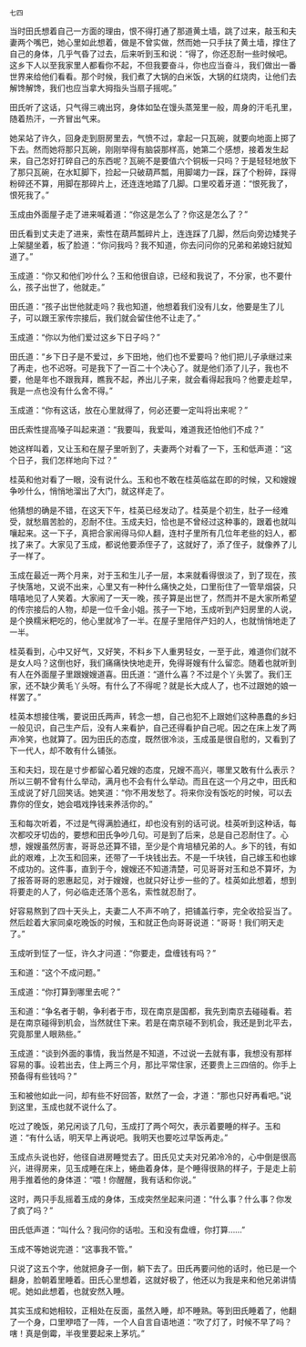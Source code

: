     七四 

   当时田氏想着自己一方面的理由，恨不得打通了那道黄土墙，跳了过来，敲玉和夫妻两个嘴巴，她心里如此想着，做是不曾实做，然而她一只手扶了黄土墙，撑住了自己的身体，几乎气昏了过去，后来听到玉和说：“得了，你还忍耐一些时候吧。这乡下人以至我家里人都看你不起，不但我要奋斗，你也应当奋斗，我们做出一番世界来给他们看看。那个时候，我们煮了大锅的白米饭，大锅的红烧肉，让他们去解馋解馋，我们也应当拿大拇指头当扇子摇呢。”

   田氏听了这话，只气得三魂出窍，身体如坠在馒头蒸笼里一般，周身的汗毛孔里，随着热汗，一齐冒出气来。

   她呆站了许久，回身走到厨房里去，气愤不过，拿起一只瓦碗，就要向地面上掷了下去。然而她将那只瓦碗，刚刚举得有脑袋那样高，她第二个感想，接着发生起来，自己怎好打碎自己的东西呢？瓦碗不是要值六个铜板一只吗？于是轻轻地放下了那只瓦碗，在水缸脚下，捡起一只破葫芦瓢，用脚竭力一踩，踩了个粉碎，踩得粉碎还不算，用脚在那碎片上，还连连地踏了几脚。口里咬着牙道：“恨死我了，恨死我了。”

   玉成由外面屋子走了进来喊着道：“你这是怎么了？你这是怎么了？”

   田氏看到丈夫走了进来，索性在葫芦瓢碎片上，连连踩了几脚，然后向旁边矮凳子上架腿坐着，板了脸道：“你问我吗？我不知道，你去问问你的兄弟和弟媳妇就知道了。”

   玉成道：“你又和他们吵什么？玉和他很自谅，已经和我说了，不分家，也不要什么，孩子出世了，他就走。”

   田氏道：“孩子出世他就走吗？我也知道，他想着我们没有儿女，他要是生了儿子，可以跟王家传宗接后，我们就会留住他不让走了。”

   玉成道：“你以为他们爱过这乡下日子吗？”

   田氏道：“乡下日子是不爱过，乡下田地，他们也不爱要吗？他们把儿子承继过来了再走，也不迟呀。可是我下了一百二十个决心了。就是他们添了儿子，我也不要，他是年也不跟我拜，瞧我不起，养出儿子来，就会看得起我吗？他要走趁早，我是一点也没有什么舍不得。”

   玉成道：“你有这话，放在心里就得了，何必还要一定叫将出来呢？”

   田氏索性提高嗓子叫起来道：“我要叫，我爱叫，难道我还怕他们不成？”

   她这样叫着，又让玉和在屋子里听到了，夫妻两个对看了一下，玉和低声道：“这个日子，我们怎样地向下过？”

   桂英和他对看了一眼，没有说什么。玉和也不敢在桂英临盆在即的时候，又和嫂嫂争吵什么，悄悄地溜出了大门，就这样走了。

   他猜想的确是不错，在这天下午，桂英已经发动了。桂英是个初生，肚子一经难受，就愁眉苦脸的，忍耐不住。玉成夫妇，恰也是不曾经过这种事的，跟着也就叫嚷起来。这一下子，真把合家闹得马仰人翻，连村子里所有几位年老些的妇人，都找了来了。大家见了玉成，都说他要添侄子了，这就好了，添了侄子，就像养了儿子一样了。

   玉成在最近一两个月来，对于玉和生儿子一层，本来就看得很淡了，到了现在，孩子快落地，又说不出来，心里又有一种什么痛快之处，口里衔住了一管旱烟袋，只嘻嘻地见了人笑着。大家闹了一天一晚，孩子算是出世了，然而并不是大家所希望的传宗接后的人物，却是一位千金小姐。孩子一下地，玉成听到产妇房里的人说，是个换糯米粑吃的，他心里就冷了一半。在屋子里陪伴产妇的人，也就悄悄地走了一半。

   桂英看到，心中又好气，又好笑，不料乡下人重男轻女，一至于此，难道你们就不是女人吗？这倒也好，我们痛痛快快地走开，免得哥嫂有什么留恋。随着也就听到有人在外面屋子里跟嫂嫂道喜。田氏道：“道什么喜？不过是个丫头罢了。我们王家，还不缺少黄毛丫头呀。有什么了不得呢？就是长大成人了，也不过跟她的娘一样罢了。”

   桂英本想接住嘴，要说田氏两声，转念一想，自己也犯不上跟她们这种愚蠢的乡妇一般见识，自己生产后，没有人来看护，自己还得看护自己呢。因之在床上发了两声冷笑，也就算了。因为田氏的态度，既然很冷淡，玉成虽是很自慰的，又看到了下一代人，却不敢有什么铺张。

   玉和夫妇，现在是寸步都留心着兄嫂的态度，兄嫂不高兴，哪里又敢有什么表示？所以三朝不曾有什么举动，满月也不会有什么举动。而且在这一个月之中，田氏和玉成说了好几回笑话。她笑道：“你不用发愁了。将来你没有饭吃的时候，可以去靠你的侄女，她会唱戏挣钱来养活你的。”

   玉和每次听着，不过是气得满脸通红，却也没有别的话可说。桂英听到这种话，每次都咬牙切齿的，要想和田氏争吵几句。可是到了后来，总是自己忍耐住了。心想，嫂嫂虽然厉害，哥哥总还算不错，至少是个肯培植兄弟的人。乡下的钱，有如此的艰难，上次玉和回来，还带了一千块钱出去。不是一千块钱，自己嫁玉和也嫁不成功的。这件事，直到于今，嫂嫂还不知道清楚，可见哥哥对玉和总不算坏，为了报答哥哥的恩惠起见，对于嫂嫂，也就只好让步一些的了。桂英如此想着，想到将要走的人了，何必临走还落个恶名，索性就忍耐了。

   好容易熬到了四十天头上，夫妻二人不声不响了，把铺盖行李，完全收拾妥当了。然后趁着大家同桌吃晚饭的时候，玉和就正色向哥哥说道：“哥哥！我们明天走了。”

   玉成听到怔了一怔，许久才问道：“你要走，盘缠钱有吗？”

   玉和道：“这个不成问题。”

   玉成道：“你打算到哪里去呢？”

   玉和道：“争名者于朝，争利者于市，现在南京是国都，我先到南京去碰碰看。若是在南京碰得到机会，当然就住下来。若是在南京碰不到机会，我还是到北平去，究竟那里人眼熟些。”

   玉成道：“谈到外面的事情，我当然是不知道，不过说一去就有事，我想没有那样容易的事。设若出去，住上两三个月，那比平常住家，还要贵上三四倍的。你手上预备得有些钱吗？”

   玉和被他如此一问，却有些不好回答，默然了一会，才道：“那也只好再看吧。”说到这里，玉成也就不说什么了。

   吃过了晚饭，弟兄闲谈了几句，玉成打了两个呵欠，表示着要睡的样子。玉和道：“有什么话，明天早上再说吧。我明天也要吃过早饭再走。”

   玉成点头说也好，他径自进房睡觉去了。田氏见丈夫对兄弟冷冷的，心中倒是很高兴，进得房来，见玉成睡在床上，蜷曲着身体，是个睡得很熟的样子，于是走上前用手推着他的身体道：“喂！你醒醒，我有话和你说。”

   这时，两只手乱摇着玉成的身体，玉成突然坐起来问道：“什么事？什么事？你发了疯了吗？”

   田氏低声道：“叫什么？我问你的话啦。玉和没有盘缠，你打算……”

   玉成不等她说完道：“这事我不管。”

   只说了这五个字，他就把身子一倒，躺下去了。田氏再要问他的话时，他已是一个翻身，脸朝着里睡着。田氏心里想着，这就好极了，他还以为我是来和他兄弟讲情呢。她如此想着，也就安然入睡。

   其实玉成和她相较，正相处在反面，虽然入睡，却不睡熟。等到田氏睡着了，他翻了一个身，口里咿唔了一阵，一个人自言自语地道：“吹了灯了，时候不早了吗？嗐！真是倒霉，半夜里要起来上茅坑。”

